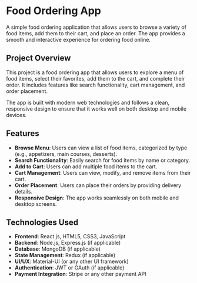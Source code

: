 # Food Ordering App

A simple food ordering application that allows users to browse a variety of food items, add them to their cart, and place an order. The app provides a smooth and interactive experience for ordering food online.

## Project Overview
This project is a food ordering app that allows users to explore a menu of food items, select their favorites, add them to the cart, and complete their order. It includes features like search functionality, cart management, and order placement.

The app is built with modern web technologies and follows a clean, responsive design to ensure that it works well on both desktop and mobile devices.

## Features
- **Browse Menu**: Users can view a list of food items, categorized by type (e.g., appetizers, main courses, desserts).
- **Search Functionality**: Easily search for food items by name or category.
- **Add to Cart**: Users can add multiple food items to the cart.
- **Cart Management**: Users can view, modify, and remove items from their cart.
- **Order Placement**: Users can place their orders by providing delivery details.
- **Responsive Design**: The app works seamlessly on both mobile and desktop screens.

## Technologies Used
- **Frontend**: React.js, HTML5, CSS3, JavaScript
- **Backend**: Node.js, Express.js (if applicable)
- **Database**: MongoDB (if applicable)
- **State Management**: Redux (if applicable)
- **UI/UX**: Material-UI (or any other UI framework)
- **Authentication**: JWT or OAuth (if applicable)
- **Payment Integration**: Stripe or any other payment API 

